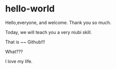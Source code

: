 # hello-world

Hello,everyone, and welcome. Thank you so much.

Today, we will teach you a very niubi skill.

That is ~~ Github!!!

What???

I love my life.
